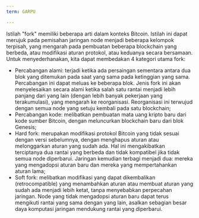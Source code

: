 ```yaml
---
term: GARPU

---
```

Istilah "fork" memiliki beberapa arti dalam konteks Bitcoin. Istilah ini dapat merujuk pada pemisahan jaringan node menjadi beberapa kelompok terpisah, yang mengarah pada pembuatan beberapa blockchain yang berbeda, atau modifikasi aturan protokol, atau keduanya secara bersamaan. Untuk menyederhanakan, kita dapat membedakan 4 kategori utama fork:


- Percabangan alami: terjadi ketika ada persaingan sementara antara dua blok yang ditemukan pada saat yang sama pada ketinggian yang sama. Percabangan ini dapat meluas ke beberapa blok. Jenis fork ini akan menyelesaikan secara alami ketika salah satu rantai menjadi lebih panjang dari yang lain (dengan lebih banyak pekerjaan yang terakumulasi), yang mengarah ke reorganisasi. Reorganisasi ini terwujud dengan semua node yang setuju kembali pada satu blockchain;
- Percabangan kode: melibatkan pembuatan mata uang kripto baru dari kode sumber Bitcoin, dengan meluncurkan blockchain baru dari blok Genesis;
- Hard fork: merupakan modifikasi protokol Bitcoin yang tidak sesuai dengan versi sebelumnya, dengan menghapus aturan atau melonggarkan aturan yang sudah ada. Hal ini mengakibatkan terciptanya dua rantai yang berbeda dan tidak kompatibel jika tidak semua node diperbarui. Jaringan kemudian terbagi menjadi dua: mereka yang mengadopsi aturan baru dan mereka yang mempertahankan aturan lama;
- Soft fork: melibatkan modifikasi yang dapat dikembalikan (retrocompatible) yang menambahkan aturan atau membuat aturan yang sudah ada menjadi lebih ketat, tanpa menyebabkan perpecahan jaringan. Node yang tidak mengadopsi aturan baru dapat terus mengikuti rantai yang sama dengan yang lain, asalkan sebagian besar daya komputasi jaringan mendukung rantai yang diperbarui.